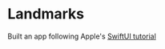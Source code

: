 # Landmarks
Built an app following Apple's [SwiftUI tutorial](https://developer.apple.com/tutorials/swiftui/)
